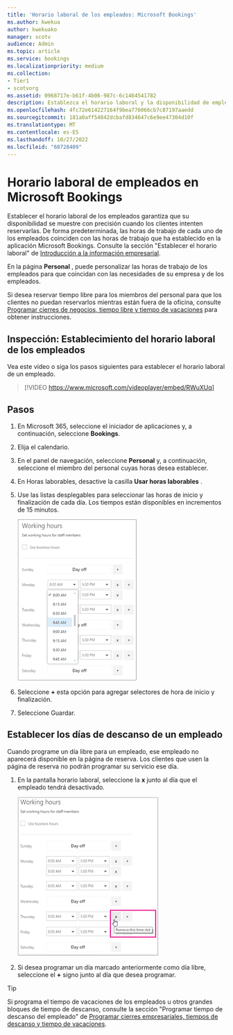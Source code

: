 ```yaml
---
title: 'Horario laboral de los empleados: Microsoft Bookings'
ms.author: kwekua
author: kwekuako
manager: scotv
audience: Admin
ms.topic: article
ms.service: bookings
ms.localizationpriority: medium
ms.collection:
- Tier1
- scotvorg
ms.assetid: 0968717e-b61f-4b06-987c-6c1464541782
description: Establezca el horario laboral y la disponibilidad de empleados en Microsoft Bookings.
ms.openlocfilehash: 4fc72e614227164f9bea776066cb7c87197aaedd
ms.sourcegitcommit: 181a0aff54842dcbafd834647c6e9ee47304d10f
ms.translationtype: MT
ms.contentlocale: es-ES
ms.lasthandoff: 10/27/2022
ms.locfileid: "68728409"
---
```

# <a name="employee-working-hours-in-microsoft-bookings"></a>Horario laboral de empleados en Microsoft Bookings

Establecer el horario laboral de los empleados garantiza que su disponibilidad se muestre con precisión cuando los clientes intenten reservarlas. De forma predeterminada, las horas de trabajo de cada uno de los empleados coinciden con las horas de trabajo que ha establecido en la aplicación Microsoft Bookings. Consulte la sección "Establecer el horario laboral" de [Introducción a la información empresarial](enter-business-information.md).

En la página **Personal** , puede personalizar las horas de trabajo de los empleados para que coincidan con las necesidades de su empresa y de los empleados.

Si desea reservar tiempo libre para los miembros del personal para que los clientes no puedan reservarlos mientras están fuera de la oficina, consulte [Programar cierres de negocios, tiempo libre y tiempo de vacaciones](schedule-closures-time-off-vacation.md) para obtener instrucciones.

## <a name="watch-set-employee-working-hours"></a>Inspección: Establecimiento del horario laboral de los empleados

Vea este vídeo o siga los pasos siguientes para establecer el horario laboral de un empleado.

> [!VIDEO https://www.microsoft.com/videoplayer/embed/RWuXUq]

## <a name="steps"></a>Pasos

1. En Microsoft 365, seleccione el iniciador de aplicaciones y, a continuación, seleccione **Bookings**.

1. Elija el calendario.

1. En el panel de navegación, seleccione **Personal** y, a continuación, seleccione el miembro del personal cuyas horas desea establecer.

1. En Horas laborables, desactive la casilla **Usar horas laborables** .

1. Use las listas desplegables para seleccionar las horas de inicio y finalización de cada día. Los tiempos están disponibles en incrementos de 15 minutos.

   ![Imagen de la pantalla de horas de trabajo del personal de Bookings.](../media/bookings-staff-hours.png)

1. Seleccione **+** esta opción para agregar selectores de hora de inicio y finalización.

1. Seleccione Guardar.

## <a name="set-an-employees-days-off"></a>Establecer los días de descanso de un empleado

Cuando programe un día libre para un empleado, ese empleado no aparecerá disponible en la página de reserva. Los clientes que usen la página de reserva no podrán programar su servicio ese día.

1. En la pantalla horario laboral, seleccione la **x** junto al día que el empleado tendrá desactivado.

   ![Imagen de la pantalla del horario laboral del personal de Bookings con el mouse sobre el botón x.](../media/bookings-staff-time-off.png)

1. Si desea programar un día marcado anteriormente como día libre, seleccione el **+** signo junto al día que desea programar.

> [!TIP]
> Si programa el tiempo de vacaciones de los empleados u otros grandes bloques de tiempo de descanso, consulte la sección "Programar tiempo de descanso del empleado" de [Programar cierres empresariales, tiempos de descanso y tiempo de vacaciones](schedule-closures-time-off-vacation.md#schedule-employee-time-off).
